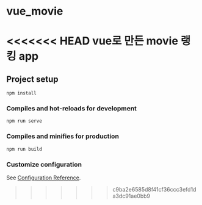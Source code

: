 # vue_movie
<<<<<<< HEAD
vue로 만든 movie 랭킹 app
=======

## Project setup
```
npm install
```

### Compiles and hot-reloads for development
```
npm run serve
```

### Compiles and minifies for production
```
npm run build
```

### Customize configuration
See [Configuration Reference](https://cli.vuejs.org/config/).
>>>>>>> c9ba2e6585d8f41cf36ccc3efd1da3dc91ae0bb9
